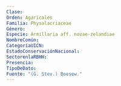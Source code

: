 ```yaml
---
Clase: 
Orden: Agaricales
Familia: Physalacriaceae
Género: 
Especie: Armillaria aff. novae-zelandiae
NombreComún: 
CategoríaUICN: 
EstadoConservaciónNacional: 
SectorenlaRBHH: 
Presencia: 
TipoDeDato: 
Fuente: "(G. Stev.) Boesew."
---
```

